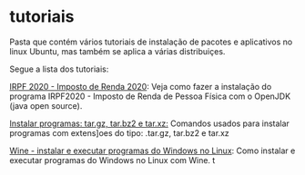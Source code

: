 # tutoriais

Pasta que contém vários tutoriais de instalação de pacotes e aplicativos no linux Ubuntu, mas também se aplica a várias distribuiçes.

Segue a lista dos tutoriais:

[IRPF 2020 - Imposto de Renda 2020](https://github.com/Elildes/tutoriais/blob/master/irpf-2020):
Veja como fazer a instalação do programa IRPF2020 - Imposto de Renda de Pessoa Física com o OpenJDK (java open source).

[Instalar programas: tar.gz, tar.bz2 e tar.xz:](https://github.com/Elildes/tutoriais/blob/master/instalar%20programas_.tar.gz_tar.bz2_tar.xz.txt)
Comandos usados para instalar programas com extens]oes do tipo:  .tar.gz, tar.bz2 e tar.xz

[Wine - instalar e executar programas do Windows no Linux](https://github.com/Elildes/tutoriais/blob/master/wine.md):
Como instalar e executar programas do Windows no Linux com Wine.
t
